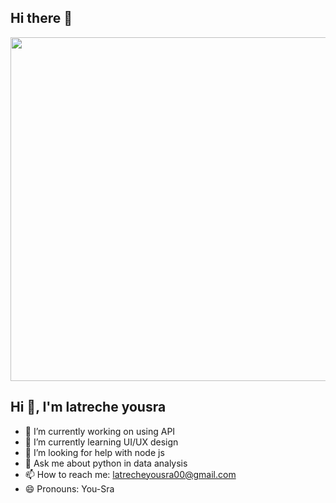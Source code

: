 ## Hi there 👋
<div id="header" >
  <img src="https://media0.giphy.com/media/v1.Y2lkPTc5MGI3NjExMGhhd25qd3hyMGJ5ZXNvMGY0amU0aWg2djlybm9rMXY3YmZtNHduaCZlcD12MV9pbnRlcm5hbF9naWZfYnlfaWQmY3Q9Zw/IuVFGSQZTd6TK//giphy.gif" width="550"/>

</div>


## Hi 👋, I'm latreche yousra



 
- 🔭 I’m currently working on using API 
- 🌱 I’m currently learning UI/UX design
- 🤔 I’m looking for help with node js
- 💬 Ask me about python in data analysis
- 📫 How to reach me: latrecheyousra00@gmail.com
- 😄 Pronouns: You-Sra

</h3>
